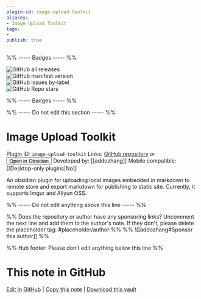 ```yaml
---
plugin-id: image-upload-toolkit
aliases:
- Image Upload Toolkit
tags: 
- 
publish: true
---
```


%% ----- Badges ----- %%

![GitHub all releases](https://img.shields.io/github/downloads/addozhang/obsidian-image-upload-toolkit/total?color=573E7A&logo=github&style=for-the-badge)   
![GitHub manifest version](https://img.shields.io/github/manifest-json/v/addozhang/obsidian-image-upload-toolkit?color=573E7A&logo=github&style=for-the-badge)   
![GitHub issues by-label](https://img.shields.io/github/issues/addozhang/obsidian-image-upload-toolkit/help%20wanted?color=573E7A&logo=github&style=for-the-badge)   
![GitHub Repo stars](https://img.shields.io/github/stars/addozhang/obsidian-image-upload-toolkit?color=573E7A&logo=github&style=for-the-badge)

%% ----- Badges ----- %%

%% ----- Do not edit this section ----- %%

# Image Upload Toolkit

Plugin ID: `image-upload-toolkit`
Links: [GitHub repository](https://github.com/addozhang/obsidian-image-upload-toolkit) or [<button id=HH>Open in Obsidian</button>](obsidian://show-plugin?id=image-upload-toolkit)
Developed by: [[addozhang]]
Mobile compatible: [[Desktop-only plugins|No]]

An obsidian plugin for uploading local images embedded in markdown to remote store and export markdown for publishing to static site. Currently, it supports Imgur and Aliyun OSS.

%% ----- Do not edit anything above this line ----- %% 

%% Does the repository or author have any sponsoring links? Uncomment the next line and add them to the author's note. If they don't, please delete the placeholder tag: #placeholder/author %%
%% ![[addozhang#Sponsor this author]] %%

%% Hub footer: Please don't edit anything below this line %%

# This note in GitHub

<span class="git-footer">[Edit In GitHub](https://github.dev/obsidian-community/obsidian-hub/blob/main/02%20-%20Community%20Expansions/02.05%20All%20Community%20Expansions/Plugins/image-upload-toolkit.md "git-hub-edit-note") | [Copy this note](https://raw.githubusercontent.com/obsidian-community/obsidian-hub/main/02%20-%20Community%20Expansions/02.05%20All%20Community%20Expansions/Plugins/image-upload-toolkit.md "git-hub-copy-note") | [Download this vault](https://github.com/obsidian-community/obsidian-hub/archive/refs/heads/main.zip "git-hub-download-vault") </span>
